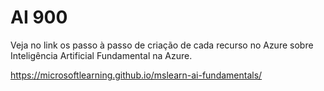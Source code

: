 # AI 900

Veja no link os passo à passo de criação de cada recurso no Azure sobre Inteligência Artificial Fundamental na Azure.

https://microsoftlearning.github.io/mslearn-ai-fundamentals/
